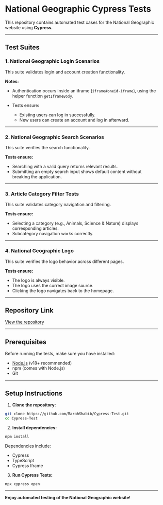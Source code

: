 # National Geographic Cypress Tests

This repository contains automated test cases for the National Geographic website using **Cypress**.

---

## Test Suites

### 1. National Geographic Login Scenarios

This suite validates login and account creation functionality.

**Notes:**

* Authentication occurs inside an iframe (`iframe#oneid-iframe`), using the helper function `getIframeBody`.
* Tests ensure:

  * Existing users can log in successfully.
  * New users can create an account and log in afterward.

---

### 2. National Geographic Search Scenarios

This suite verifies the search functionality.

**Tests ensure:**

* Searching with a valid query returns relevant results.
* Submitting an empty search input shows default content without breaking the application.

---

### 3. Article Category Filter Tests

This suite validates category navigation and filtering.

**Tests ensure:**

* Selecting a category (e.g., Animals, Science & Nature) displays corresponding articles.
* Subcategory navigation works correctly.

---

### 4. National Geographic Logo

This suite verifies the logo behavior across different pages.

**Tests ensure:**

* The logo is always visible.
* The logo uses the correct image source.
* Clicking the logo navigates back to the homepage.

---

## Repository Link

[View the repository](https://github.com/MarahShabib/Cypress-Test/tree/master)

---

## Prerequisites

Before running the tests, make sure you have installed:

* [Node.js](https://nodejs.org/) (v18+ recommended)
* npm (comes with Node.js)
* Git

---

## Setup Instructions

1. **Clone the repository:**

```bash
git clone https://github.com/MarahShabib/Cypress-Test.git
cd Cypress-Test
```

2. **Install dependencies:**

```bash
npm install
```

Dependencies include:

* Cypress
* TypeScript
* Cypress Iframe

3. **Run Cypress Tests:**

```bash
npx cypress open
```

---

**Enjoy automated testing of the National Geographic website!**
